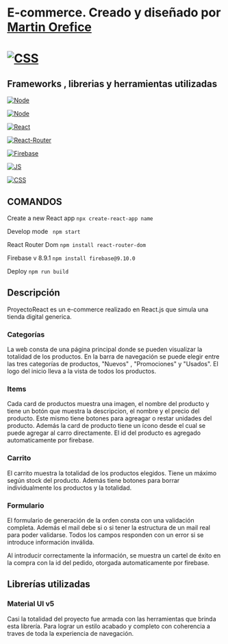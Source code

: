 # E-commerce. Creado y diseñado por [Martin Orefice](www.linkedin.com/in/matiasbianchi)

# [![CSS](https://img.shields.io/badge/Link%20al%20sitio-blueviolet)](https://matibian.github.io/mat-Ecommerce/)

## Frameworks , librerias y herramientas utilizadas

[![Node](https://img.shields.io/badge/node-%2016.14.2-success)](https://reactjs.org/blog/2020/10/20/react-v17.html)

[![Node](https://img.shields.io/badge/npm-%208.5.0-success)](https://reactjs.org/blog/2020/10/20/react-v17.html)

[![React](https://img.shields.io/badge/react-%2018.2.0-success)](https://reactjs.org/blog/2020/10/20/react-v17.html)

[![React-Router](https://img.shields.io/badge/react--router--dom-%5E6.4.0-success)](https://www.w3schools.com/react/react_router.asp)

[![Firebase](https://img.shields.io/badge/firebase-%5E8.9.1-success)](https://firebase.google.com/)

[![JS](https://img.shields.io/badge/JavaScript-ES6-success)](https://developer.mozilla.org/en-US/docs/Web/JavaScript)

[![CSS](https://img.shields.io/badge/CSS-success)](https://developer.mozilla.org/en-US/docs/Web/CSS)

## COMANDOS

Create a new React app
`npx create-react-app name`

Develop mode
` npm start`

React Router Dom
`npm install react-router-dom`

Firebase v 8.9.1
`npm install firebase@9.10.0`

Deploy
`npm run build`

## Descripción

ProyectoReact es un e-commerce realizado en React.js que simula una tienda digital generica.

### Categorías

La web consta de una página principal donde se pueden visualizar la totalidad de los productos. En la barra de navegación se puede elegir entre las tres categorías de productos, "Nuevos" , "Promociones" y "Usados". El logo del inicio lleva a la vista de todos los productos.


### Items

Cada card de productos muestra una imagen, el nombre del producto y tiene un botón que muestra la descripcion, el nombre y el precio del producto.  Este mismo tiene botones para agreagar o restar unidades del producto. Además la card de producto tiene un ícono desde el cual se puede agregar al carro directamente.
El id del producto es agregado automaticamente por firebase.

### Carrito

El carrito muestra la totalidad de los productos elegidos. Tiene un máximo según stock del producto. Además tiene botones para borrar individualmente los productos y la totalidad. 

### Formulario

El formulario de generación de la orden consta con una validación completa. Además el mail debe si o si tener la estructura de un mail real para poder validarse. Todos los campos responden con un error si se introduce información inválida.

Al introducir correctamente la información, se muestra un cartel de éxito en la compra con la id del pedido, otorgada automaticamente por firebase.

## Librerías utilizadas


### Material UI v5
Casi la totalidad del proyecto fue armada con las herramientas que brinda esta librería. Para lograr un estilo acabado y completo con coherencia a traves de toda la experiencia de navegación. 